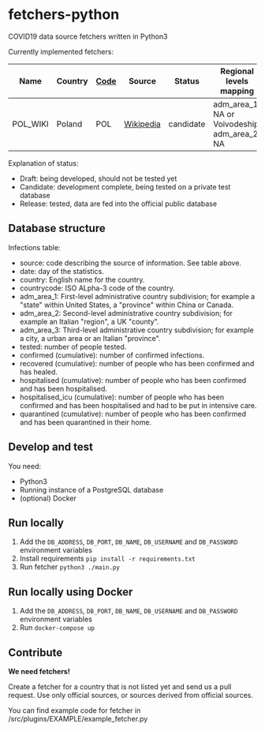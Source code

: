 # fetchers-python
COVID19 data source fetchers written in Python3

Currently implemented fetchers:

| Name     | Country | [Code](https://www.nationsonline.org/oneworld/country_code_list.htm) | Source | Status | Regional levels mapping |
|----------|---------|------|--------|--------|-------------------------|
| POL_WIKI | Poland | POL  | [Wikipedia](https://en.wikipedia.org/wiki/2020_coronavirus_pandemic_in_Poland) | candidate | adm_area_1: NA or Voivodeship, adm_area_2: NA |

Explanation of status:
- Draft: being developed, should not be tested yet
- Candidate: development complete, being tested on a private test database
- Release: tested, data are fed into the official public database


## Database structure

Infections table:
- source: code describing the source of information. See table above.
- date: day of the statistics.
- country: English name for the country.
- countrycode: ISO ALpha-3 code of the country.
- adm_area_1: First-level administrative country subdivision; for example a "state" within United States, a
	"province" within China or Canada.
- adm_area_2: Second-level administrative country subdivision; for example an Italian "region", a UK "county".
- adm_area_3: Third-level administrative country subdivision; for example a city, a urban area or an Italian "province".
- tested: number of people tested.
- confirmed (cumulative): number of confirmed infections.
- recovered (cumulative): number of people who has been confirmed and has
	healed.
- hospitalised (cumulative): number of people who has been confirmed and has
	been hospitalised.
- hospitalised_icu (cumulative): number of people who has been confirmed and has
	been hospitalised and had to be put in intensive care.
- quarantined (cumulative): number of people who has been confirmed and has
	been quarantined in their home.


## Develop and test

You need:
- Python3
- Running instance of a PostgreSQL database
- (optional) Docker


## Run locally

1. Add the `DB_ADDRESS`, `DB_PORT`, `DB_NAME`, `DB_USERNAME` and `DB_PASSWORD` environment variables
2. Install requirements ```pip install -r requirements.txt```
3. Run fetcher `python3 ./main.py`

## Run locally using Docker

1. Add the `DB_ADDRESS`, `DB_PORT`, `DB_NAME`, `DB_USERNAME` and `DB_PASSWORD` environment variables
2. Run ```docker-compose up```

## Contribute

**We need fetchers!**

Create a fetcher for a country that is not listed yet and send us a pull request.
Use only official sources, or sources derived from official sources.

You can find example code for fetcher in /src/plugins/EXAMPLE/example_fetcher.py
